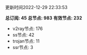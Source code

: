 更新时间2022-12-29 22:33:53

**总订阅: 45**
**总节点: 983**
**有效节点: 232**
- v2ray节点: 176
- ss节点: 42
- trojan节点: 11
- ssr节点: 3

